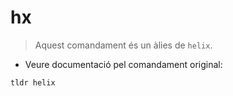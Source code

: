 # hx

> Aquest comandament és un àlies de `helix`.

- Veure documentació pel comandament original:

`tldr helix`
